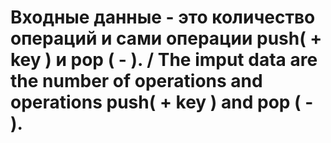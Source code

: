 # Входные данные - это количество операций и сами операции push( + key ) и pop ( - ). / The imput data are the number of operations and operations push( + key ) and pop ( - ).
